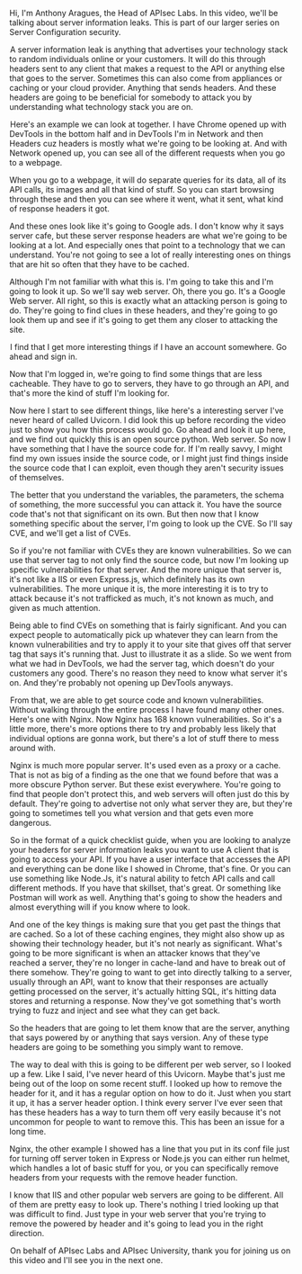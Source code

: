 Hi, I'm Anthony Aragues, the Head of APIsec Labs. In this video, we'll be talking about server information leaks. This is part of our larger series on Server Configuration security.

 A server information leak is anything that advertises your technology stack to random individuals online or your customers. It will do this through headers sent to any client that makes a request to the API or anything else that goes to the server. Sometimes this can also come from appliances or caching or your cloud provider. Anything that sends headers. And these headers are going to be beneficial for somebody to attack you by understanding what technology stack you are on.

 Here's an example we can look at together. I have Chrome opened up with DevTools in the bottom half and in DevTools I'm in Network and then Headers cuz headers is mostly what we're going to be looking at. And with Network opened up, you can see all of the different requests when you go to a webpage.

When you go to a webpage, it will do separate queries for its data, all of its API calls, its images and all that kind of stuff. So you can start browsing through these and then you can see where it went, what it sent, what kind of response headers it got.

And these ones look like it's going to Google ads. I don't know why it says server cafe, but these server response headers are what we're going to be looking at a lot. And especially ones that point to a technology that we can understand. You're not going to see a lot of really interesting ones on things that are hit so often that they have to be cached.

Although I'm not familiar with what this is. I'm going to take this and I'm going to look it up. So we'll say web server. Oh, there you go. It's a Google Web server. All right, so this is exactly what an attacking person is going to do. They're going to find clues in these headers, and they're going to go look them up and see if it's going to get them any closer to attacking the site.

 I find that I get more interesting things if I have an account somewhere. Go ahead and sign in.

Now that I'm logged in, we're going to find some things that are less cacheable. They have to go to servers, they have to go through an API, and that's more the kind of stuff I'm looking for.

Now here I start to see different things, like here's a interesting server I've never heard of called Uvicorn. I did look this up before recording the video just to show you how this process would go. Go ahead and look it up here, and we find out quickly this is an open source python. Web server. So now I have something that I have the source code for. If I'm really savvy, I might find my own issues inside the source code, or I might just find things inside the source code that I can exploit, even though they aren't security issues of themselves.

 The better that you understand the variables, the parameters, the schema of something, the more successful you can attack it. You have the source code that's not that significant on its own. But then now that I know something specific about the server, I'm going to look up the CVE. So I'll say CVE, and we'll get a list of CVEs.

So if you're not familiar with CVEs they are known vulnerabilities. So we can use that server tag to not only find the source code, but now I'm looking up specific vulnerabilities for that server. And the more unique that server is, it's not like a IIS or even Express.js, which definitely has its own vulnerabilities. The more unique it is, the more interesting it is to try to attack because it's not trafficked as much, it's not known as much, and given as much attention.

Being able to find CVEs on something that is fairly significant. And you can expect people to automatically pick up whatever they can learn from the known vulnerabilities and try to apply it to your site that gives off that server tag that says it's running that. Just to illustrate it as a slide. So we went from what we had in DevTools, we had the server tag, which doesn't do your customers any good. There's no reason they need to know what server it's on. And they're probably not opening up DevTools anyways.

 From that, we are able to get source code and known vulnerabilities. Without walking through the entire process I have found many other ones. Here's one with Nginx. Now Nginx has 168 known vulnerabilities. So it's a little more, there's more options there to try and probably less likely that individual options are gonna work, but there's a lot of stuff there to mess around with.

 Nginx is much more popular server. It's used even as a proxy or a cache. That is not as big of a finding as the one that we found before that was a more obscure Python server. But these exist everywhere. You're going to find that people don't protect this, and web servers will often just do this by default. They're going to advertise not only what server they are, but they're going to sometimes tell you what version and that gets even more dangerous.

 So in the format of a quick checklist guide, when you are looking to analyze your headers for server information leaks you want to use A client that is going to access your API. If you have a user interface that accesses the API and everything can be done like I showed in Chrome, that's fine. Or you can use something like Node.Js, it's natural ability to fetch API calls and call different methods. If you have that skillset, that's great. Or something like Postman will work as well. Anything that's going to show the headers and almost everything will if you know where to look.

And one of the key things is making sure that you get past the things that are cached. So a lot of these caching engines, they might also show up as showing their technology header, but it's not nearly as significant. What's going to be more significant is when an attacker knows that they've reached a server, they're no longer in cache-land and have to break out of there somehow. They're going to want to get into directly talking to a server, usually through an API, want to know that their responses are actually getting processed on the server, it's actually hitting SQL, it's hitting data stores and returning a response. Now they've got something that's worth trying to fuzz and inject and see what they can get back.

So the headers that are going to let them know that are the server, anything that says powered by or anything that says version. Any of these type headers are going to be something you simply want to remove.

 The way to deal with this is going to be different per web server, so I looked up a few. Like I said, I've never heard of this Uvicorn. Maybe that's just me being out of the loop on some recent stuff. I looked up how to remove the header for it, and it has a regular option on how to do it. Just when you start it up, it has a server header option. I think every server I've ever seen that has these headers has a way to turn them off very easily because it's not uncommon for people to want to remove this. This has been an issue for a long time.

Nginx, the other example I showed has a line that you put in its conf file just for turning off server token in Express or Node.js you can either run helmet, which handles a lot of basic stuff for you, or you can specifically remove headers from your requests with the remove header function.

I know that IIS and other popular web servers are going to be different. All of them are pretty easy to look up. There's nothing I tried looking up that was difficult to find. Just type in your web server that you're trying to remove the powered by header and it's going to lead you in the right direction.

 On behalf of APIsec Labs and APIsec University, thank you for joining us on this video and I'll see you in the next one.
